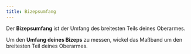 ```yaml
---
title: Bizepsumfang
---
```


Der **Bizepsumfang** ist der Umfang des breitesten Teils deines Oberarmes.

Um den **Umfang deines Bizeps** zu messen, wickel das Maßband um den breitesten Teil deines Oberarmes.
